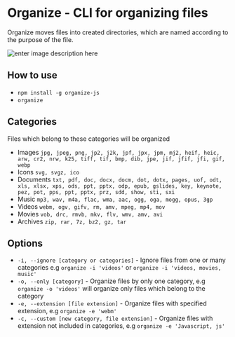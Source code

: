 # Organize - CLI for organizing files

Organize moves files into created directories, which are named according to the purpose of the file.  

![enter image description here](https://i.imgur.com/K4ZSKAy.gif)

## How to use
- `npm install -g organize-js`
- `organize`

## Categories
 Files which belong to these categories will be organized
- Images `jpg, jpeg, png, jp2, j2k, jpf, jpx, jpm, mj2, heif, heic, arw, cr2, nrw, k25, tiff, tif, bmp, dib, jpe, jif, jfif, jfi, gif, webp`
- Icons `svg, svgz, ico`
- Documents `txt, pdf, doc, docx, docm, dot, dotx, pages, uof, odt, xls, xlsx, xps, ods, ppt, pptx, odp, epub, gslides, key, keynote, pez, pot, pps, ppt, pptx, prz, sdd, show, sti, sxi`
- Music `mp3, wav, m4a, flac, wma, aac, ogg, oga, mogg, opus, 3gp`
- Videos `webm, ogv, gifv, rm, amv, mpeg, mp4, mov`
- Movies `vob, drc, rmvb, mkv, flv, wmv, amv, avi`
- Archives `zip, rar, 7z, bz2, gz, tar`

## Options

- `-i, --ignore [category or categories]` - Ignore files from one or many categories e.g `organize -i 'videos'` or `organize -i 'videos, movies, music'`
- `-o, --only [category]` - Organize files by only one category, e.g `organize -o 'videos'` will organize only files which belong to the category
- `-e, --extension [file extension]` - Organize files with specified extension, e.g `organize -e 'webm'`
- `-c, --custom [new category, file extension]` - Organize files with extension not included in categories, e.g `organize -e 'Javascript, js'`